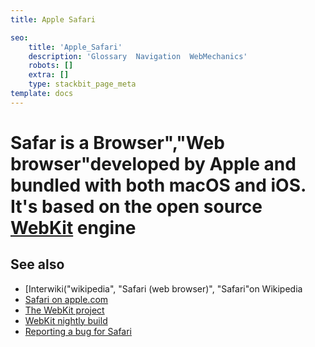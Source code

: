 ```yaml
---
title: Apple Safari

seo:
    title: 'Apple_Safari'
    description: 'Glossary  Navigation  WebMechanics'
    robots: []
    extra: []
    type: stackbit_page_meta
template: docs
---
```


# **Safar** is a Browser","Web browser"developed by Apple and bundled with both macOS and iOS. It's based on the open source [WebKit](https://webkit.org/) engine

## See also

-   [Interwiki("wikipedia", "Safari (web browser)", "Safari"on Wikipedia
-   [Safari on apple.com](https://www.apple.com/safari/)
-   [The WebKit project](https://webkit.org/)
-   [WebKit nightly build](https://nightly.webkit.org/)
-   [Reporting a bug for Safari](https://bugs.webkit.org/)
